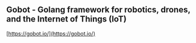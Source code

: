 ## Gobot - Golang framework for robotics, drones, and the Internet of Things (IoT)
  
  [https://gobot.io/](https://gobot.io/)